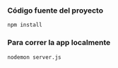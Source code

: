 ### Código fuente del proyecto

```
npm install
```

### Para correr la app localmente

```
nodemon server.js
```
